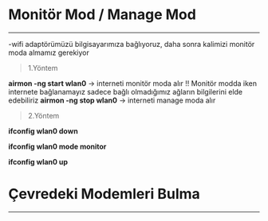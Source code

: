 # Monitör Mod / Manage Mod
---
-wifi adaptörümüzü bilgisayarımıza bağlıyoruz, daha sonra kalimizi monitör moda almamız gerekiyor

> 1.Yöntem

**airmon -ng start wlan0** -> interneti monitör moda alır !! Monitör modda iken internete bağlanamayız sadece bağlı olmadığımız ağların bilgilerini elde edebiliriz
**airmon -ng stop wlan0** -> interneti manage moda alır 

> 2.Yöntem

**ifconfig wlan0 down**

**ifconfig wlan0 mode monitor**   

**ifconfig wlan0 up**

# Çevredeki Modemleri Bulma
---
